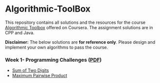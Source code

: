 # Algorithmic-ToolBox
This repository contains all solutions and the resources for the course [Algorithmic Toolbox](https://www.coursera.org/learn/algorithmic-toolbox) offered on Coursera. The assignment solutions are in CPP and Java.

**Disclaimer:** The below solutions are **for reference only**. Please design and implement your own algorithms to pass the course.

### Week 1- Programming Challenges ([PDF]())

- [Sum of Two Digits](https://github.com/Vishal-sys-code/Algorithmic-ToolBox/tree/main/Week%201/sum_of_two_digits)
- [Maximum Pairwise Product](https://github.com/Vishal-sys-code/Algorithmic-ToolBox/tree/main/Week%201/Maximum%20Pairwise%20Product)
